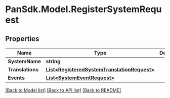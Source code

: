 # PanSdk.Model.RegisterSystemRequest

## Properties

Name | Type | Description | Notes
------------ | ------------- | ------------- | -------------
**SystemName** | **string** |  | [optional] 
**Translations** | [**List&lt;RegisteredSystemTranslationRequest&gt;**](RegisteredSystemTranslationRequest.md) |  | [optional] 
**Events** | [**List&lt;SystemEventRequest&gt;**](SystemEventRequest.md) |  | [optional] 

[[Back to Model list]](../README.md#documentation-for-models) [[Back to API list]](../README.md#documentation-for-api-endpoints) [[Back to README]](../README.md)

